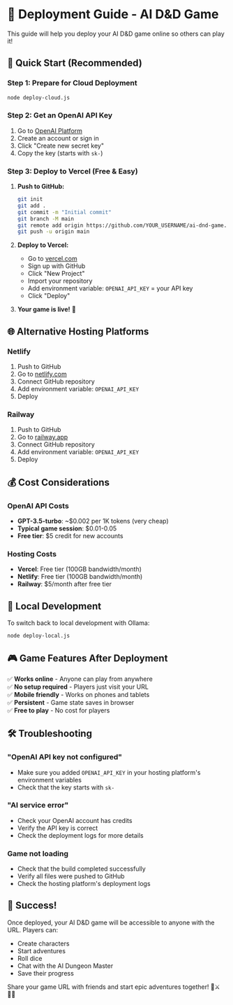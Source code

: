 # 🚀 Deployment Guide - AI D&D Game

This guide will help you deploy your AI D&D game online so others can play it!

## 🎯 Quick Start (Recommended)

### Step 1: Prepare for Cloud Deployment
```bash
node deploy-cloud.js
```

### Step 2: Get an OpenAI API Key
1. Go to [OpenAI Platform](https://platform.openai.com/api-keys)
2. Create an account or sign in
3. Click "Create new secret key"
4. Copy the key (starts with `sk-`)

### Step 3: Deploy to Vercel (Free & Easy)

1. **Push to GitHub:**
   ```bash
   git init
   git add .
   git commit -m "Initial commit"
   git branch -M main
   git remote add origin https://github.com/YOUR_USERNAME/ai-dnd-game.git
   git push -u origin main
   ```

2. **Deploy to Vercel:**
   - Go to [vercel.com](https://vercel.com)
   - Sign up with GitHub
   - Click "New Project"
   - Import your repository
   - Add environment variable: `OPENAI_API_KEY` = your API key
   - Click "Deploy"

3. **Your game is live!** 🎉

## 🌐 Alternative Hosting Platforms

### Netlify
1. Push to GitHub
2. Go to [netlify.com](https://netlify.com)
3. Connect GitHub repository
4. Add environment variable: `OPENAI_API_KEY`
5. Deploy

### Railway
1. Push to GitHub
2. Go to [railway.app](https://railway.app)
3. Connect GitHub repository
4. Add environment variable: `OPENAI_API_KEY`
5. Deploy

## 💰 Cost Considerations

### OpenAI API Costs
- **GPT-3.5-turbo**: ~$0.002 per 1K tokens (very cheap)
- **Typical game session**: $0.01-0.05
- **Free tier**: $5 credit for new accounts

### Hosting Costs
- **Vercel**: Free tier (100GB bandwidth/month)
- **Netlify**: Free tier (100GB bandwidth/month)
- **Railway**: $5/month after free tier

## 🔧 Local Development

To switch back to local development with Ollama:
```bash
node deploy-local.js
```

## 🎮 Game Features After Deployment

✅ **Works online** - Anyone can play from anywhere  
✅ **No setup required** - Players just visit your URL  
✅ **Mobile friendly** - Works on phones and tablets  
✅ **Persistent** - Game state saves in browser  
✅ **Free to play** - No cost for players  

## 🛠️ Troubleshooting

### "OpenAI API key not configured"
- Make sure you added `OPENAI_API_KEY` in your hosting platform's environment variables
- Check that the key starts with `sk-`

### "AI service error"
- Check your OpenAI account has credits
- Verify the API key is correct
- Check the deployment logs for more details

### Game not loading
- Check that the build completed successfully
- Verify all files were pushed to GitHub
- Check the hosting platform's deployment logs

## 🎉 Success!

Once deployed, your AI D&D game will be accessible to anyone with the URL. Players can:
- Create characters
- Start adventures
- Roll dice
- Chat with the AI Dungeon Master
- Save their progress

Share your game URL with friends and start epic adventures together! 🎲⚔️🧙‍♂️

